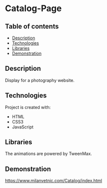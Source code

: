 # Catalog-Page


## Table of contents
* [Description](#description)
* [Technologies](#technologies)
* [Libraries](#libraries)
* [Demonstration](#demonstration)


## Description
Display for a photography website.


## Technologies
Project is created with:
* HTML
* CSS3
* JavaScript
	

## Libraries
The animations are powered by TweenMax.


## Demonstration
https://www.milanvetnic.com/Catalog/index.html
